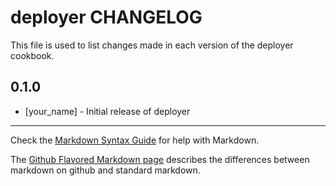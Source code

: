 deployer CHANGELOG
==================

This file is used to list changes made in each version of the deployer cookbook.

0.1.0
-----
- [your_name] - Initial release of deployer

- - -
Check the [Markdown Syntax Guide](http://daringfireball.net/projects/markdown/syntax) for help with Markdown.

The [Github Flavored Markdown page](http://github.github.com/github-flavored-markdown/) describes the differences between markdown on github and standard markdown.
